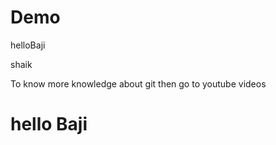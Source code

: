 # Demo

helloBaji

shaik

 To know more knowledge about git then go to youtube videos


# hello Baji
